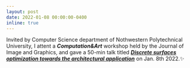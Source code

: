 ```yaml
---
layout: post
date: 2022-01-08 00:00:00-0400
inline: true
---
```


Invited by Computer Science department of Nothwestern Polytechnical University, I attent a ***Computation&Art*** workshop held by the Journal of Image and Graphics, and gave a 50-min talk titled [***Discrete surfaces optimization towards the architectural application***](https://mp.weixin.qq.com/s/kzszC2P1rHIjEwFP7G2naw) on Jan. 8th 2022.:sparkles:
